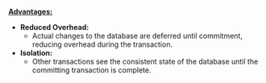 <u>**Advantages:**</u>
- **Reduced Overhead:**
	- Actual changes to the database are deferred until commitment, reducing overhead during the transaction.
- **Isolation:**
	- Other transactions see the consistent state of the database until the committing transaction is complete.